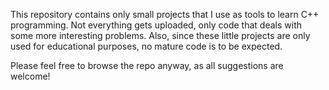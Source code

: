 This repository contains only small projects that I use as tools to learn C++ programming.
Not everything gets uploaded, only code that deals with some more interesting problems.
Also, since these little projects are only used for educational purposes, no mature code
is to be expected.

Please feel free to browse the repo anyway, as all suggestions are welcome!